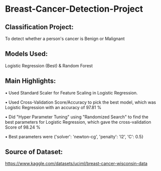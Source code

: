 # Breast-Cancer-Detection-Project
## Classification Project:
To detect whether a person's cancer is Benign or Malignant

## Models Used:
Logistic Regression (Best) & Random Forest

## Main Highlights:
• Used Standard Scaler for Feature Scaling in Logistic Regression.

• Used Cross-Validation Score/Accuracy to pick the best model, which was Logistic Regression with an accuracy of 97.81 %

• Did "Hyper Parameter Tuning" using "Randomized Search" to find the best parameters for Logistic Regression, which gave the cross-validation Score of 98.24 %

• Best parameters were {'solver': 'newton-cg', 'penalty': 'l2', 'C': 0.5}

## Source of Dataset:
https://www.kaggle.com/datasets/uciml/breast-cancer-wisconsin-data

